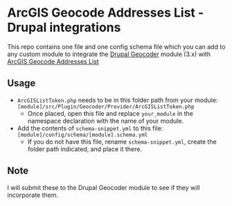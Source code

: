 # ArcGIS Geocode Addresses List - Drupal integrations
This repo contains one file and one config schema file which you can add to any
custom module to integrate the
[Drupal Geocoder](https://www.drupal.org/project/geocoder/) module (3.x) with
[ArcGIS Geocode Addresses List](https://github.com/wantell/arcgis-geocode-addresses)

## Usage
* `ArcGISListToken.php` needs to be in this folder path from your module:
`[module]/src/Plugin/Geocoder/Provider/ArcGISListToken.php`
    * Once placed, open this file and replace `your_module` in the namespace
    declaration with the name of your module.
* Add the contents of `schema-snippet.yml` to this file:
`[module]/config/schema/[module].schema.yml`
    * If you do not have this file, rename `schema-snippet.yml`, create the
    folder path indicated, and place it there.

## Note
I will submit these to the Drupal Geocoder module to see if they will
incorporate them.
